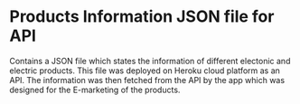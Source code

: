 # Products Information JSON file for API

Contains a JSON file which states the information of different electonic and electric products. This file was deployed on Heroku cloud platform as an API. The information was then fetched from the API by the app which was designed for the E-marketing of the products.
